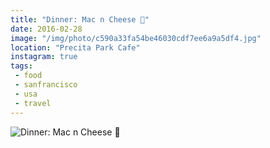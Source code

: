 ```yaml
---
title: "Dinner: Mac n Cheese 🧀"
date: 2016-02-28
image: "/img/photo/c590a33fa54be46030cdf7ee6a9a5df4.jpg"
location: "Precita Park Cafe"
instagram: true
tags:
 - food
 - sanfrancisco
 - usa
 - travel
---
```


![Dinner: Mac n Cheese 🧀](/img/photo/c590a33fa54be46030cdf7ee6a9a5df4.jpg)
